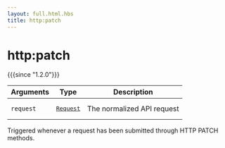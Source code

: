 ```yaml
---
layout: full.html.hbs
title: http:patch
---
```


# http:patch

{{{since "1.2.0"}}}

| Arguments | Type                                                           | Description                |
| --------- | -------------------------------------------------------------- | -------------------------- |
| `request` | <pre><a href=/plugins/1/constructors/request>Request</a></pre> | The normalized API request |

Triggered whenever a request has been submitted through HTTP PATCH methods.
